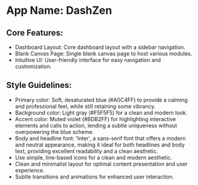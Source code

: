 # **App Name**: DashZen

## Core Features:

- Dashboard Layout: Core dashboard layout with a sidebar navigation.
- Blank Canvas Page: Single blank canvas page to host various modules.
- Intuitive UI: User-friendly interface for easy navigation and customization.

## Style Guidelines:

- Primary color: Soft, desaturated blue (#A0C4FF) to provide a calming and professional feel, while still retaining some vibrancy.
- Background color: Light gray (#F5F5F5) for a clean and modern look.
- Accent color: Muted violet (#BDB2FF) for highlighting interactive elements and calls to action, lending a subtle uniqueness without overpowering the blue scheme.
- Body and headline font: 'Inter', a sans-serif font that offers a modern and neutral appearance, making it ideal for both headlines and body text, providing excellent readability and a clean aesthetic.
- Use simple, line-based icons for a clean and modern aesthetic.
- Clean and minimalist layout for optimal content presentation and user experience.
- Subtle transitions and animations for enhanced user interaction.